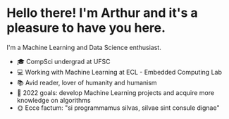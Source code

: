 # Hello there! I'm Arthur and it's a pleasure to have you here.

I'm a Machine Learning and Data Science enthusiast.

- 🎓 CompSci undergrad at UFSC
- 💻 Working with Machine Learning at ECL - Embedded Computing Lab
- 📚 Avid reader, lover of humanity and humanism
- 🔭 2022 goals: develop Machine Learning projects and acquire more knowledge on algorithms
- 🌞 Ecce factum: "si programmamus silvas, silvae sint consule dignae" 

